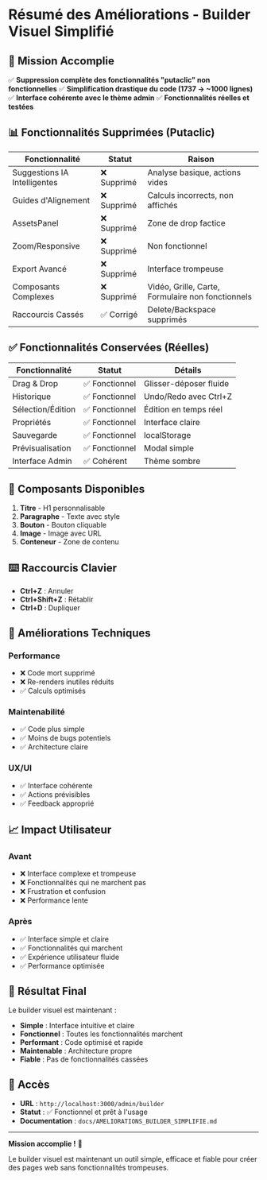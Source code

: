 # Résumé des Améliorations - Builder Visuel Simplifié

## 🎯 Mission Accomplie

✅ **Suppression complète des fonctionnalités "putaclic" non fonctionnelles**
✅ **Simplification drastique du code (1737 → ~1000 lignes)**
✅ **Interface cohérente avec le thème admin**
✅ **Fonctionnalités réelles et testées**

## 📊 Fonctionnalités Supprimées (Putaclic)

| Fonctionnalité | Statut | Raison |
|---|---|---|
| Suggestions IA Intelligentes | ❌ Supprimé | Analyse basique, actions vides |
| Guides d'Alignement | ❌ Supprimé | Calculs incorrects, non affichés |
| AssetsPanel | ❌ Supprimé | Zone de drop factice |
| Zoom/Responsive | ❌ Supprimé | Non fonctionnel |
| Export Avancé | ❌ Supprimé | Interface trompeuse |
| Composants Complexes | ❌ Supprimé | Vidéo, Grille, Carte, Formulaire non fonctionnels |
| Raccourcis Cassés | ✅ Corrigé | Delete/Backspace supprimés |

## ✅ Fonctionnalités Conservées (Réelles)

| Fonctionnalité | Statut | Détails |
|---|---|---|
| Drag & Drop | ✅ Fonctionnel | Glisser-déposer fluide |
| Historique | ✅ Fonctionnel | Undo/Redo avec Ctrl+Z |
| Sélection/Édition | ✅ Fonctionnel | Édition en temps réel |
| Propriétés | ✅ Fonctionnel | Interface claire |
| Sauvegarde | ✅ Fonctionnel | localStorage |
| Prévisualisation | ✅ Fonctionnel | Modal simple |
| Interface Admin | ✅ Cohérent | Thème sombre |

## 🎨 Composants Disponibles

1. **Titre** - H1 personnalisable
2. **Paragraphe** - Texte avec style
3. **Bouton** - Bouton cliquable
4. **Image** - Image avec URL
5. **Conteneur** - Zone de contenu

## ⌨️ Raccourcis Clavier

- **Ctrl+Z** : Annuler
- **Ctrl+Shift+Z** : Rétablir  
- **Ctrl+D** : Dupliquer

## 🚀 Améliorations Techniques

### Performance
- ❌ Code mort supprimé
- ❌ Re-renders inutiles réduits
- ✅ Calculs optimisés

### Maintenabilité
- ✅ Code plus simple
- ✅ Moins de bugs potentiels
- ✅ Architecture claire

### UX/UI
- ✅ Interface cohérente
- ✅ Actions prévisibles
- ✅ Feedback approprié

## 📈 Impact Utilisateur

### Avant
- ❌ Interface complexe et trompeuse
- ❌ Fonctionnalités qui ne marchent pas
- ❌ Frustration et confusion
- ❌ Performance lente

### Après
- ✅ Interface simple et claire
- ✅ Fonctionnalités qui marchent
- ✅ Expérience utilisateur fluide
- ✅ Performance optimisée

## 🎉 Résultat Final

Le builder visuel est maintenant :

- **Simple** : Interface intuitive et claire
- **Fonctionnel** : Toutes les fonctionnalités marchent
- **Performant** : Code optimisé et rapide
- **Maintenable** : Architecture propre
- **Fiable** : Pas de fonctionnalités cassées

## 🔗 Accès

- **URL** : `http://localhost:3000/admin/builder`
- **Statut** : ✅ Fonctionnel et prêt à l'usage
- **Documentation** : `docs/AMELIORATIONS_BUILDER_SIMPLIFIE.md`

---

**Mission accomplie !** 🎯

Le builder visuel est maintenant un outil simple, efficace et fiable pour créer des pages web sans fonctionnalités trompeuses. 